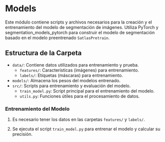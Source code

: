 # Models

Este módulo contiene scripts y archivos necesarios para la creación y el entrenamiento del modelo de segmentación de imágenes. Utiliza PyTorch y segmentation_models_pytorch para construir el modelo de segmentación basado en el modelo preentrenado `SatlasPretrain`.

## Estructura de la Carpeta
- `data/`: Contiene datos utilizados para entrenamiento y prueba.
  - `features/`: Características (imágenes) para entrenamiento.
  - `labels/`: Etiquetas (máscaras) para entrenamiento.
- `models/`: Almacena los pesos del modelos entrenado.
- `src/`: Scripts para entrenamiento y evaluación del modelo.
  - `train_model.py`: Script principal para el entrenamiento del modelo.
  - `utils.py`: Funciones útiles para el procesamiento de datos.


### Entrenamiento del Modelo
1. Es necesario tener los datos en las carpetas `features/` y `labels/`.

2. Se ejecuta el script `train_model.py` para entrenar el modelo y calcular su precisión.